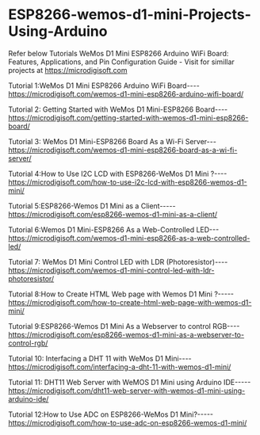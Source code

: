 # ESP8266-wemos-d1-mini-Projects-Using-Arduino
Refer below Tutorials WeMos D1 Mini ESP8266 Arduino WiFi Board: Features, Applications, and Pin Configuration Guide - Visit for simillar projects at https://microdigisoft.com


Tutorial 1:WeMos D1 Mini ESP8266 Arduino WiFi Board----https://microdigisoft.com/wemos-d1-mini-esp8266-arduino-wifi-board/

Tutorial 2: Getting Started with WeMos D1 Mini-ESP8266 Board----https://microdigisoft.com/getting-started-with-wemos-d1-mini-esp8266-board/

Tutorial 3: WeMos D1 Mini-ESP8266 Board As a Wi-Fi Server---https://microdigisoft.com/wemos-d1-mini-esp8266-board-as-a-wi-fi-server/

Tutorial 4:How to Use I2C LCD with ESP8266-WeMos D1 Mini ?----https://microdigisoft.com/how-to-use-i2c-lcd-with-esp8266-wemos-d1-mini/

Tutorial 5:ESP8266-Wemos D1 Mini as a Client-----https://microdigisoft.com/esp8266-wemos-d1-mini-as-a-client/

Tutorial 6:Wemos D1 Mini-ESP8266 As a Web-Controlled LED---https://microdigisoft.com/wemos-d1-mini-esp8266-as-a-web-controlled-led/

Tutorial 7: WeMos D1 Mini Control LED with LDR (Photoresistor)----https://microdigisoft.com/wemos-d1-mini-control-led-with-ldr-photoresistor/

Tutorial 8:How to Create HTML Web page with Wemos D1 Mini ?-----https://microdigisoft.com/how-to-create-html-web-page-with-wemos-d1-mini/

Tutorial 9:ESP8266-Wemos D1 Mini As a Webserver to control RGB----https://microdigisoft.com/esp8266-wemos-d1-mini-as-a-webserver-to-control-rgb/

Tutorial 10: Interfacing a DHT 11 with WeMos D1 Mini----https://microdigisoft.com/interfacing-a-dht-11-with-wemos-d1-mini/

Tutorial 11: DHT11 Web Server with WeMOS D1 Mini using Arduino IDE-----https://microdigisoft.com/dht11-web-server-with-wemos-d1-mini-using-arduino-ide/

Tutorial 12:How to Use ADC on ESP8266-WeMos D1 Mini?-----https://microdigisoft.com/how-to-use-adc-on-esp8266-wemos-d1-mini/
